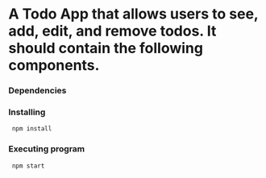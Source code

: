 # A Todo App that allows users to see, add, edit, and remove todos. It should contain the following components.


### Dependencies



### Installing
```
 npm install
```

### Executing program
```
 npm start
```
